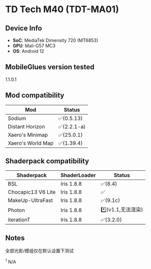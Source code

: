 # TD Tech M40 (TDT-MA01)

## Device Info

- **SoC**:  MediaTek Dimensity 720 (MT6853)
- **GPU**: Mali-G57 MC3
- **OS**: Android 12

## MobileGlues version tested

1.1.0.1

## Mod compatibility

|**Mod**|**Status**|
|---|---|
| Sodium | ✅(0.5.13) |
| Distant Horizon | ✅(2.2.1-a) |
| Xaero's Minimap | ✅(25.0.1) |
| Xaero's World Map | ✅(1.39.4) |

## Shaderpack compatibility

|**Shaderpack** | **ShaderLoader** | **Status** 
|---|---|----|
| BSL | Iris 1.8.8 | ✅(8.4) |
| Chocapic13 V6 Lite | Iris 1.8.8 | ✅ |
| MakeUp-UltraFast | Iris 1.8.8 | ✅(9.1c) |
| Photon | Iris 1.8.8 | *️⃣(v1.1,无法渲染) |
| iterationT | Iris 1.8.8 | ✅(3.2.0) |

## Notes
全部光影/模组仅在默认设置下测试

<sup>1</sup> N/A
